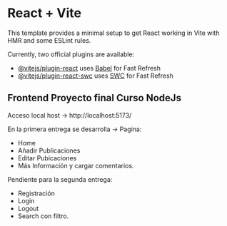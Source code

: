 # React + Vite

This template provides a minimal setup to get React working in Vite with HMR and some ESLint rules.

Currently, two official plugins are available:

- [@vitejs/plugin-react](https://github.com/vitejs/vite-plugin-react/blob/main/packages/plugin-react/README.md) uses [Babel](https://babeljs.io/) for Fast Refresh
- [@vitejs/plugin-react-swc](https://github.com/vitejs/vite-plugin-react-swc) uses [SWC](https://swc.rs/) for Fast Refresh

Frontend Proyecto final Curso NodeJs
------------------------------------

Acceso local host ->  http://localhost:5173/

En la primera entrega se desarrolla ->
Pagina:
- Home 
- Añadir Publicaciones
- Editar Pubicaciones
- Más Información y cargar comentarios.

Pendiente para la segunda entrega:
- Registración 
- Login
- Logout
- Search con filtro.
